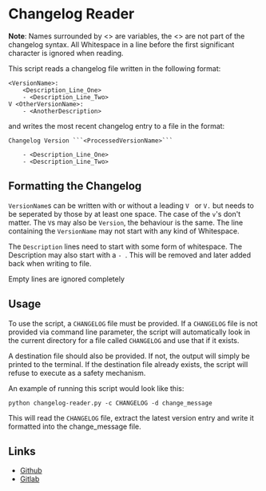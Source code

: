 # Changelog Reader

**Note**: Names surrounded by <> are variables, the <> are not part of the
changelog syntax. All Whitespace in a line before the first significant
character is ignored when reading.

This script reads a changelog file written in the following format:

    <VersionName>:
        <Description_Line_One>
        - <Description_Line_Two>
    V <OtherVersionName>:
        - <AnotherDescription>

and writes the most recent changelog entry to a file in the format:

    Changelog Version ```<ProcessedVersionName>```

        - <Description_Line_One>
        - <Description_Line_Two>

## Formatting the Changelog

```VersionName```s can be written with or without a leading ```V ``` or ```V.```
but needs to be seperated by those by at least one space. The case of the
```v```'s don't matter. The ```V```s may also be ```Version```, the behaviour
is the same. The line containing the ```VersionName``` may not
start with any kind of Whitespace.

The ```Description``` lines need to start with some form of whitespace. The 
Description may also start with a ```- ```. This will be removed and later
added back when writing to file.

Empty lines are ignored completely

## Usage

To use the script, a ```CHANGELOG``` file must be provided. If a ```CHANGELOG```
file is not provided via command line parameter, the script will automatically
look in the current directory for a file called ```CHANGELOG``` and use that if
it exists.

A destination file should also be provided. If not, the output will simply be
printed to the terminal. If the destination file already exists, the script
will refuse to execute as a safety mechanism.

An example of running this script would look like this:

    python changelog-reader.py -c CHANGELOG -d change_message

This will read the ```CHANGELOG``` file, extract the latest version entry
and write it formatted into the change_message file.

## Links

* [Github](https://github.com/namboy94/changelog-reader)
* [Gitlab](https://gitlab.namibsun.net/namboy94/changelog-reader)
